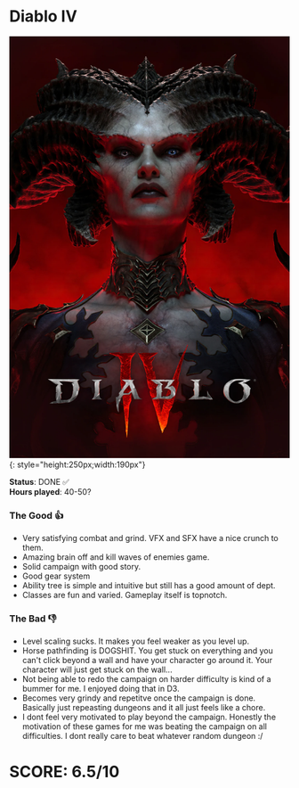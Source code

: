 # Diablo IV

![](DiabloIV.jpg){: style="height:250px;width:190px"}

**Status**: DONE ✅<br>
**Hours played**: 40-50?<br>

### The Good 👍
- Very satisfying combat and grind. VFX and SFX have a nice crunch to them.
- Amazing brain off and kill waves of enemies game.
- Solid campaign with good story.
- Good gear system
- Ability tree is simple and intuitive but still has a good amount of dept.
- Classes are fun and varied. Gameplay itself is topnotch.

### The Bad 👎
- Level scaling sucks. It makes you feel weaker as you level up.
- Horse pathfinding is DOGSHIT. You get stuck on everything and you can't click beyond a wall and have your character go around it. Your character will just get stuck on the wall...
- Not being able to redo the campaign on harder difficulty is kind of a bummer for me. I enjoyed doing that in D3.
- Becomes very grindy and repetitve once the campaign is done. Basically just repeasting dungeons and it all just feels like a chore.
- I dont feel very motivated to play beyond the campaign. Honestly the motivation of these games for me was beating the campaign on all difficulties. I dont really care to beat whatever random dungeon :/

# SCORE: 6.5/10
